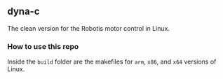 ## dyna-c

The clean version for the Robotis motor control in Linux.

### How to use this repo

Inside the `build` folder are the makefiles for `arm`, `x86`, and `x64` versions of Linux.

